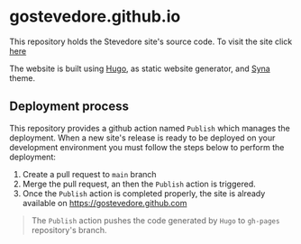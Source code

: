 # gostevedore.github.io

This repository holds the Stevedore site's source code. To visit the site click [here](https://gostevedore.github.io/)

The website is built using [Hugo](https://gohugo.io/), as static website generator, and [Syna](https://about.okkur.org/syna/) theme.

## Deployment process
This repository provides a github action named `Publish` which manages the deployment.
When a new site's release is ready to be deployed on your development environment you must follow the steps below to perform the deployment:

1) Create a pull request to `main` branch
2) Merge the pull request, an then the `Publish` action is triggered.
3) Once the `Publish` action is completed properly, the site is already available on https://gostevedore.github.com
> The `Publish` action pushes the code generated by `Hugo` to `gh-pages` repository's branch.

